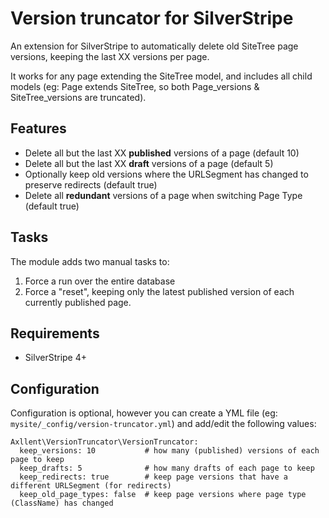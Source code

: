 # Version truncator for SilverStripe
An extension for SilverStripe to automatically delete old SiteTree page versions,
keeping the last XX versions per page.

It works for any page extending the SiteTree model, and includes all child models
(eg: Page extends SiteTree, so both Page_versions & SiteTree_versions are truncated).

## Features
* Delete all but the last XX **published** versions of a page (default 10)
* Delete all but the last XX **draft** versions of a page (default 5)
* Optionally keep old versions where the URLSegment has changed to preserve redirects (default true)
* Delete all **redundant** versions of a page when switching Page Type (default true)

## Tasks
The module adds two manual tasks to:
1. Force a run over the entire database
2. Force a "reset", keeping only the latest published version of each currently published page.

## Requirements
* SilverStripe 4+

## Configuration
Configuration is optional, however you can create a YML file (eg: `mysite/_config/version-truncator.yml`)
and add/edit the following values:

```
Axllent\VersionTruncator\VersionTruncator:
  keep_versions: 10           # how many (published) versions of each page to keep
  keep_drafts: 5              # how many drafts of each page to keep
  keep_redirects: true        # keep page versions that have a different URLSegment (for redirects)
  keep_old_page_types: false  # keep page versions where page type (ClassName) has changed
```
